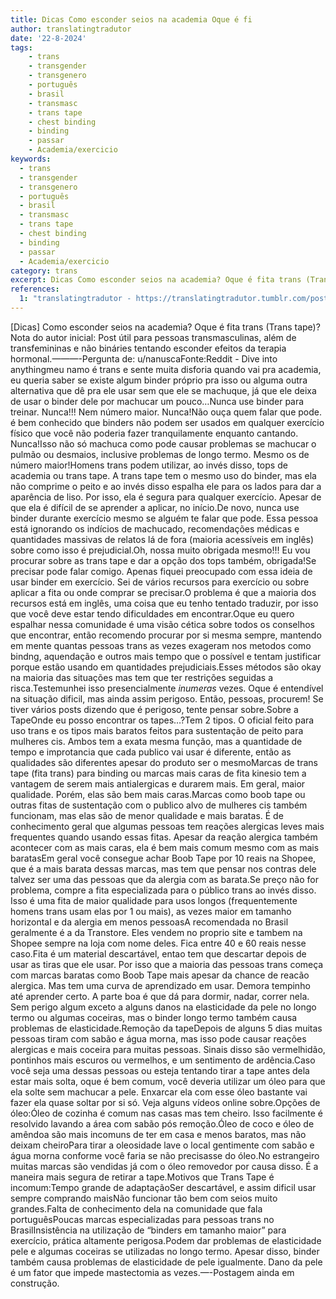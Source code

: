 ```yaml
---
title: Dicas Como esconder seios na academia Oque é fi
author: translatingtradutor
date: '22-8-2024'
tags:
    - trans
    - transgender
    - transgenero
    - português
    - brasil
    - transmasc
    - trans tape
    - chest binding
    - binding
    - passar
    - Academia/exercicio
keywords:
  - trans
  - transgender
  - transgenero
  - português
  - brasil
  - transmasc
  - trans tape
  - chest binding
  - binding
  - passar
  - Academia/exercicio
category: trans
excerpt: Dicas Como esconder seios na academia? Oque é fita trans (Trans tape)?Nota do autor inicial Post útil para pessoas transmasculinas, além de transfe...
references:
  1: "translatingtradutor - https://translatingtradutor.tumblr.com/post/759556011879202816/dicas-como-esconder-seios-na-academia-oque-%C3%A9"
---
```


[Dicas] Como esconder seios na academia? Oque é fita trans (Trans tape)?Nota do autor inicial: Post útil para pessoas transmasculinas, além de transfemininas e não bináries tentando esconder efeitos da terapia hormonal.———-Pergunta de: u/nanuscaFonte:Reddit - Dive into anythingmeu namo é trans e sente muita disforia quando vai pra academia, eu queria saber se existe algum binder próprio pra isso ou alguma outra alternativa que dê pra ele usar sem que ele se machuque, já que ele deixa de usar o binder dele por machucar um pouco…Nunca use binder para treinar. Nunca!!! Nem número maior. Nunca!Não ouça quem falar que pode. é bem conhecido que binders não podem ser usados em qualquer exercício físico que você não poderia fazer tranquilamente enquanto cantando. Nunca!Isso não só machuca como pode causar problemas se machucar o pulmão ou desmaios, inclusive problemas de longo termo. Mesmo os de número maior!Homens trans podem utilizar, ao invés disso, tops de academia ou trans tape. A trans tape tem o mesmo uso do binder, mas ela não comprime o peito e ao invés disso espalha ele para os lados para dar a aparência de liso. Por isso, ela é segura para qualquer exercício. Apesar de que ela é difícil de se aprender a aplicar, no início.De novo, nunca use binder durante exercício mesmo se alguém te falar que pode. Essa pessoa está ignorando os indícios de machucado, recomendações médicas e quantidades massivas de relatos lá de fora (maioria acessíveis em inglês) sobre como isso é prejudicial.Oh, nossa muito obrigada mesmo!!! Eu vou procurar sobre as trans tape e dar a opção dos tops também, obrigada!Se precisar pode falar comigo. Apenas fiquei preocupado com essa ideia de usar binder em exercício. Sei de vários recursos para exercício ou sobre aplicar a fita ou onde comprar se precisar.O problema é que a maioria dos recursos está em inglês, uma coisa que eu tenho tentado traduzir, por isso que você deve estar tendo dificuldades em encontrar.Oque eu quero espalhar nessa comunidade é uma visão cética sobre todos os conselhos que encontrar, então recomendo procurar por si mesma sempre, mantendo em mente quantas pessoas trans as vezes exageram nos metodos como bindng, aquendação e outros mais tempo que o possível e tentam justificar porque estão usando em quantidades prejudiciais.Esses métodos são okay na maioria das situações mas tem que ter restrições seguidas a risca.Testemunhei isso presencialmente *inumeras* vezes. Oque é entendível na situação dificil, mas ainda assim perigoso. Então, pessoas, procurem! Se tiver vários posts dizendo que é perigoso, tente pensar sobre.Sobre a TapeOnde eu posso encontrar os tapes…?Tem 2 tipos. O oficial feito para uso trans e os tipos mais baratos feitos para sustentação de peito para mulheres cis. Ambos tem a exata mesma função, mas a quantidade de tempo e improtancia que cada publico vai usar é diferente, então as qualidades são diferentes apesar do produto ser o mesmoMarcas de trans tape (fita trans) para binding ou marcas mais caras de fita kinesio tem a vantagem de serem mais antialergicas e durarem mais. Em geral, maior qualidade. Porém, elas são bem mais caras.Marcas como boob tape ou outras fitas de sustentação com o publico alvo de mulheres cis também funcionam, mas elas são de menor qualidade e mais baratas. É de conhecimento geral que algumas pessoas tem reações alergicas leves mais frequentes quando usando essas fitas. Apesar da reação alergica também acontecer com as mais caras, ela é bem mais comum mesmo com as mais baratasEm geral você consegue achar Boob Tape por 10 reais na Shopee, que é a mais barata dessas marcas, mas tem que pensar nos contras dele talvez ser uma das pessoas que da alergia com as barata.Se preço não for problema, compre a fita especializada para o público trans ao invés disso. Isso é uma fita de maior qualidade para usos longos (frequentemente homens trans usam elas por 1 ou mais), as vezes maior em tamanho horizontal e da alergia em menos pessoasA recomendada no Brasil geralmente é a da Transtore. Eles vendem no proprio site e tambem na Shopee sempre na loja com nome deles. Fica entre 40 e 60 reais nesse caso.Fita é um material descartável, entao tem que descartar depois de usar as tiras que ele usar. Por isso que a maioria das pessoas trans começa com marcas baratas como Boob Tape mais apesar da chance de reacão alergica. Mas tem uma curva de aprendizado em usar. Demora tempinho até aprender certo. A parte boa é que dá para dormir, nadar, correr nela. Sem perigo algum exceto a alguns danos na elasticidade da pele no longo termo ou algumas coceiras, mas o binder longo termo também causa problemas de elasticidade.Remoção da tapeDepois de alguns 5 dias muitas pessoas tiram com sabão e água morna, mas isso pode causar reações alergicas e mais coceira para muitas pessoas. Sinais disso são vermelhidão, pontinhos mais escuros ou vermelhos, e um sentimento de ardência.Caso você seja uma dessas pessoas ou esteja tentando tirar a tape antes dela estar mais solta, oque é bem comum, você deveria utilizar um óleo para que ela solte sem machucar a pele. Enxarcar ela com esse óleo bastante vai fazer ela quase soltar por si só. Veja alguns vídeos online sobre.Opções de óleo:Óleo de cozinha é comum nas casas mas tem cheiro. Isso facilmente é resolvido lavando a área com sabão pós remoção.Óleo de coco e óleo de amêndoa são mais incomuns de ter em casa e menos baratos, mas não deixam cheiroPara tirar a oleosidade lave o local gentimente com sabão e água morna conforme você faria se não precisasse do óleo.No estrangeiro muitas marcas são vendidas já com o óleo removedor por causa disso. É a maneira mais segura de retirar a tape.Motivos que Trans Tape é incomum:Tempo grande de adaptaçãoSer descartável, e assim dificil usar sempre comprando maisNão funcionar tão bem com seios muito grandes.Falta de conhecimento dela na comunidade que fala portuguêsPoucas marcas especializadas para pessoas trans no BrasilInsistência na utilização de “binders em tamanho maior” para exercício, prática altamente perigosa.Podem dar problemas de elasticidade pele e algumas coceiras se utilizadas no longo termo. Apesar disso, binder também causa problemas de elasticidade de pele igualmente. Dano da pele é um fator que impede mastectomia as vezes.—-Postagem ainda em construção.